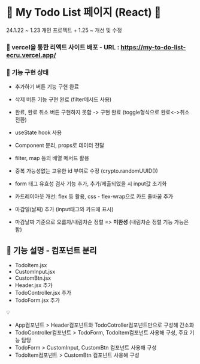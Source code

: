 # 📝 My Todo List 페이지 (React) 🐾

24.1.22 ~ 1.23 개인 프로젝트 + 1.25 ~ 개선 및 수정

### 🔗 vercel을 통한 리액트 사이트 배포 - URL : https://my-to-do-list-ecru.vercel.app/

### 📌 기능 구현 상태

- 추가하기 버튼 기능 구현 완료
- 삭제 버튼 기능 구현 완료 (filter메서드 사용)
- 완료, 완료 취소 버튼 구현하지 못함 -> 구현 완료 (toggle형식으로 완료<->취소 전환)

- useState hook 사용
- Component 분리, props로 데이터 전달
- filter, map 등의 배열 메서드 활용
- 중복 가능성없는 고유한 id 부여로 수정 (crypto.randomUUID())
- form 태그 유효성 검사 기능 추가, 추가/제출되었을 시 input값 초기화

- 카드레이아웃 개선: flex 등 활용, css - flex-wrap으로 카드 줄바꿈 추가
- 마감일(날짜) 추가 (input태그와 카드에 표시)

- 마감날짜 기준으로 오름차/내림차순 정렬 => **미완성** (내림차순 정렬 기능 가능은 함)

## 📌 기능 설명 - 컴포넌트 분리

- TodoItem.jsx
- CustomInput.jsx
- CustomBtn.jsx
- Header.jsx 추가
- TodoController.jsx 추가
- TodoForm.jsx 추가

💡

- App컴포넌트 > Header컴포넌트와 TodoCotroller컴포넌트만으로 구성해 간소화
- TodoController컴포넌트 > TodoForm, TodoItem컴포넌트 사용해 구성, 주요 기능 담당
- TodoForm > CustomInput, CustomBtn 컴포넌트 사용해 구성
- TodoItem컴포넌트 > CustomBtn 컴포넌트 사용해 구성
